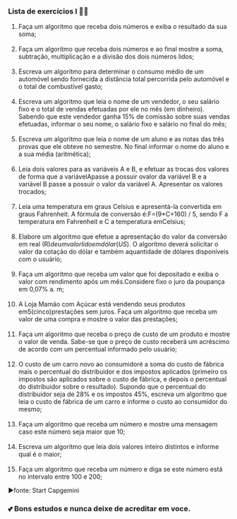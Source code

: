 
### Lista de exercícios I 🐆😁

1. Faça um algoritmo que receba dois números e exiba o resultado da sua soma;
<br><br>
2. Faça um algoritmo que receba dois números e ao final mostre a soma, subtração, multiplicação e a divisão dos dois números lidos; <br><br>
3. Escreva um algoritmo para determinar o consumo médio de um automóvel sendo fornecida a distância 
total percorrida pelo automóvel e o total de combustível gasto;<br><br>
4. Escreva um algoritmo que leia o nome de um vendedor, o seu salário fixo e o total de vendas efetuadas 
por ele no mês (em dinheiro). Sabendo que este vendedor ganha 15% de comissão sobre suas vendas 
efetuadas, informar o seu nome, o salário fixo e salário no final do mês;<br><br>
5. Escreva um algoritmo que leia o nome de um aluno e as notas das três provas que ele obteve no semestre. 
No final informar o nome do aluno e a sua média (aritmética);<br><br>
6. Leia dois valores para as variáveis A e B, e efetuar as trocas dos valores de forma que a variávelApasse a 
possuir ovalor da variável B e a variável B passe a possuir o valor da variável A. Apresentar os valores 
trocados; <br><br>
7. Leia uma temperatura em graus Celsius e apresentá-la convertida em graus Fahrenheit. A fórmula de 
conversão é:F=(9*C+160) / 5, sendo F a temperatura em Fahrenheit e C a temperatura emCelsius; <br><br>
8. Elabore um algoritmo que efetue a apresentação do valor da conversão em real (R$) de um valorlido em 
dólar (US$). O algoritmo deverá solicitar o valor da cotação do dólar e também aquantidade de dólares 
disponíveis com o usuário;<br><br>
9. Faça um algoritmo que receba um valor que foi depositado e exiba o valor com rendimento após um 
mês.Considere fixo o juro da poupança em 0,07% a. m;<br><br>
10. A Loja Mamão com Açúcar está vendendo seus produtos em5(cinco)prestações sem juros. Faça um 
algoritmo que receba um valor de uma compra e mostre o valor das prestações; <br><br>
11. Faça um algoritmo que receba o preço de custo de um produto e mostre o valor de venda. Sabe-se que o 
preço de custo receberá um acréscimo de acordo com um percentual informado pelo usuário; <br><br>
12. O custo de um carro novo ao consumidoré a soma do custo de fábrica mais o percentual do distribuidor e 
dos impostos aplicados (primeiro os impostos são aplicados sobre o custo de fábrica, e depois o percentual 
do distribuidor sobre o resultado). Supondo que o percentual do distribuidor seja de 28% e os impostos 
45%, escreva um algoritmo que leia o custo de fábrica de um carro e informe o custo ao consumidor do 
mesmo; <br><br>
13. Faça um algoritmo que receba um número e mostre uma mensagem caso este número seja maior que 10; <br><br>
14. Escreva um algoritmo que leia dois valores inteiro distintos e informe qual é o maior; <br><br>
15. Faça um algoritmo que receba um número e diga se este número está no intervalo entre 100 e 200;

▶️fonte: Start Capgemini

### 💕 Bons estudos e nunca deixe de acreditar em voce. <br><br> 

